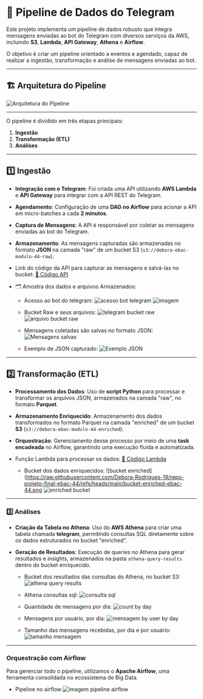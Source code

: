 # 🚀 **Pipeline de Dados do Telegram**  

Este projeto implementa um pipeline de dados robusto que integra mensagens enviadas ao bot do Telegram com diversos serviços da AWS, incluindo **S3**, **Lambda**, **API Gateway**, **Athena** e **Airflow**.  

O objetivo é criar um pipeline orientado a eventos e agendado, capaz de realizar a ingestão, transformação e análise de mensagens enviadas ao bot.  

---
## 🏗️ **Arquitetura do Pipeline**  
![Arquitetura do Pipeline](https://github.com/Debora-Rodrigues-19/repo-projeto-final-ebac-44/blob/main/arquitetura-ebac-44.jpeg?raw=true)  

---
O pipeline é dividido em três etapas principais:  
1. **Ingestão**  
2. **Transformação (ETL)**  
3. **Análises**  
---

## 1️⃣ **Ingestão**  
 
- **Integração com o Telegram**: Foi criada uma API utilizando **AWS Lambda** e **API Gateway** para integrar com a API REST do Telegram.  
- **Agendamento**: Configuração de uma **DAG no Airflow** para acionar a API em micro-batches a cada **2 minutos**.  
- **Captura de Mensagens**: A API é responsável por coletar as mensagens enviadas ao bot do Telegram.  
- **Armazenamento**: As mensagens capturadas são armazenadas no formato **JSON** na camada "raw" de um bucket S3 (`s3://debora-ebac-modulo-44-raw`).

- Link do código da API para capturar as mensagens e salvá-las no bucket: [🔗 Código API](#)  

- 🗂️ Amostra dos dados e arquivos Armazenados:
   - Acesso ao bot do telegram:
     ![acesso bot telegram](https://raw.githubusercontent.com/Debora-Rodrigues-19/repo-projeto-final-ebac-44/refs/heads/main/acesso-bot-telegram-ebac-44.png)
     ![imagem](https://raw.githubusercontent.com/Debora-Rodrigues-19/repo-projeto-final-ebac-44/refs/heads/main/getme-bot-ebac-44.png)
     
   - Bucket Raw e seus arquivos:
     ![telegram bucket raw](https://raw.githubusercontent.com/Debora-Rodrigues-19/repo-projeto-final-ebac-44/refs/heads/main/telegram-bucket-raw-ebac-44.png) 
     ![arquivo bucket raw](https://raw.githubusercontent.com/Debora-Rodrigues-19/repo-projeto-final-ebac-44/refs/heads/main/arquivo-bucket-raw-ebac-44.png)
     
   - Mensagens coletadas são salvas no formato JSON:  
     ![Mensagens salvas](https://github.com/user-attachments/assets/74826335-edcc-4e2c-ad70-3956cfb41af9)
      
   - Exemplo de JSON capturado:
     ![Exemplo JSON](https://github.com/user-attachments/assets/8e92efe5-a186-4d23-a84e-84addebeaa67)

---

## 2️⃣ **Transformação (ETL)**  

- **Processamento dos Dados**: Uso de **script Python** para processar e transformar os arquivos JSON, armazenados na camada "raw", no formato **Parquet**.  
- **Armazenamento Enriquecido**: Armazenamento dos dados transformados no formato Parquet na camada "enriched" de um bucket **S3** (`s3://debora-ebac-modulo-44-enriched`).  
- **Orquestração**: Gerenciamento desse processo por meio de uma **task encadeada** no Airflow, garantindo uma execução fluida e automatizada.

- Função Lambda para processar os dados: [🔗 Código Lambda](#)
  
    - Bucket dos dados enriquecidos:
      ![bucket enriched](https://raw.githubusercontent.com/Debora-Rodrigues-19/repo-projeto-final-ebac-44/refs/heads/main/bucket-enriched-ebac-44.png
      ![enriched bucket](https://raw.githubusercontent.com/Debora-Rodrigues-19/repo-projeto-final-ebac-44/refs/heads/main/enriched-telegram-ebac-44.png)


---

### 3️⃣ **Análises**  

- **Criação da Tabela no Athena**: Uso do **AWS Athena** para criar uma tabela chamada **telegram**, permitindo consultas SQL diretamente sobre os dados estruturados no bucket "enriched".  
- **Geração de Resultados**: Execução de queries no Athena para gerar resultados e insights, armazenados na pasta `athena-query-results` dentro do bucket enriquecido.  


   - Bucket dos resultados das consultas do Athena, no bucket S3:
     ![athena query results](https://raw.githubusercontent.com/Debora-Rodrigues-19/repo-projeto-final-ebac-44/refs/heads/main/athena-query-results-ebac-44.png)
     
   - Athena consultas sql:
     ![consulta sql](https://raw.githubusercontent.com/Debora-Rodrigues-19/repo-projeto-final-ebac-44/refs/heads/main/consulta-sql-ebac-44.png)

   - Quantidade de mensagens por dia:
     ![count by day](https://raw.githubusercontent.com/Debora-Rodrigues-19/repo-projeto-final-ebac-44/refs/heads/main/count-by-day.png)

   - Mensagens por usuário, por dia:
     ![mensagem by user by day](https://raw.githubusercontent.com/Debora-Rodrigues-19/repo-projeto-final-ebac-44/refs/heads/main/mensagem-by-user-by-day-ebac-44.png)

   - Tamanho das mensagens recebidas, por dia e por usuário:
     ![tamanho mensagem](https://raw.githubusercontent.com/Debora-Rodrigues-19/repo-projeto-final-ebac-44/refs/heads/main/tamanho-mensagem-by-user-by-day-ebac-44.png)
     

---

### **Orquestração com Airflow**  
Para gerenciar todo o pipeline, utilizamos o **Apache Airflow**, uma ferramenta consolidada no ecossistema de Big Data.  

   - Pipeline no airflow
     ![imagem pipeline airflow](https://raw.githubusercontent.com/Debora-Rodrigues-19/repo-projeto-final-ebac-44/refs/heads/main/pipeline-airflow-ebac-44.png)  

